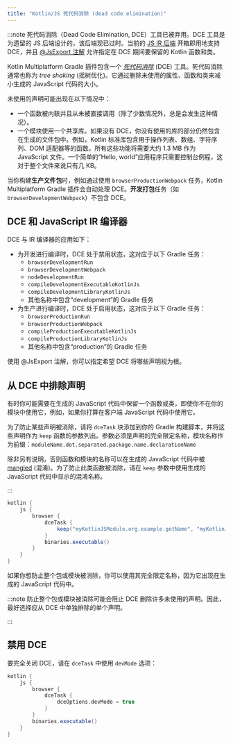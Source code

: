 ```yaml
---
title: "Kotlin/JS 死代码消除 (dead code elimination)"
---
```

:::note
死代码消除（Dead Code Elimination, DCE）工具已被弃用。DCE 工具是为遗留的 JS 后端设计的，该后端现已过时。当前的 [JS IR 后端](#dce-and-javascript-ir-compiler) 开箱即用地支持 DCE，并且 [@JsExport 注解](https://kotlinlang.org/api/latest/jvm/stdlib/kotlin.js/-js-export/) 允许指定在 DCE 期间要保留的 Kotlin 函数和类。

Kotlin Multiplatform Gradle 插件包含一个 _[死代码消除](https://wikipedia.org/wiki/Dead_code_elimination)_ (DCE) 工具。死代码消除通常也称为 _tree shaking_ (摇树优化)。它通过删除未使用的属性、函数和类来减小生成的 JavaScript 代码的大小。

未使用的声明可能出现在以下情况中：

* 一个函数被内联并且从未被直接调用（除了少数情况外，总是会发生这种情况）。
* 一个模块使用一个共享库。如果没有 DCE，你没有使用的库的部分仍然包含在生成的文件包中。例如，Kotlin 标准库包含用于操作列表、数组、字符序列、DOM 适配器等的函数。所有这些功能将需要大约 1.3 MB 作为 JavaScript 文件。一个简单的“Hello, world”应用程序只需要控制台例程，这对于整个文件来说只有几 KB。

当你构建**生产文件包**时，例如通过使用 `browserProductionWebpack` 任务，Kotlin Multiplatform Gradle 插件会自动处理 DCE。**开发打包**任务（如 `browserDevelopmentWebpack`）不包含 DCE。

## DCE 和 JavaScript IR 编译器

DCE 与 IR 编译器的应用如下：

* 为开发进行编译时，DCE 处于禁用状态，这对应于以下 Gradle 任务：
  * `browserDevelopmentRun`
  * `browserDevelopmentWebpack`
  * `nodeDevelopmentRun`
  * `compileDevelopmentExecutableKotlinJs`
  * `compileDevelopmentLibraryKotlinJs`
  * 其他名称中包含“development”的 Gradle 任务
* 为生产进行编译时，DCE 处于启用状态，这对应于以下 Gradle 任务：
  * `browserProductionRun`
  * `browserProductionWebpack`
  * `compileProductionExecutableKotlinJs`
  * `compileProductionLibraryKotlinJs`
  * 其他名称中包含“production”的 Gradle 任务

使用 @JsExport 注解，你可以指定希望 DCE 将哪些声明视为根。

## 从 DCE 中排除声明

有时你可能需要在生成的 JavaScript 代码中保留一个函数或类，即使你不在你的模块中使用它，例如，如果你打算在客户端 JavaScript 代码中使用它。

为了防止某些声明被消除，请将 `dceTask` 块添加到你的 Gradle 构建脚本，并将这些声明作为 `keep` 函数的参数列出。参数必须是声明的完全限定名称，模块名称作为前缀：`moduleName.dot.separated.package.name.declarationName`

除非另有说明，否则函数和模块的名称可以在生成的 JavaScript 代码中被 [mangled](js-to-kotlin-interop#jsname-annotation) (混淆)。为了防止此类函数被消除，请在 `keep` 参数中使用生成的 JavaScript 代码中显示的混淆名称。

:::

```groovy
kotlin {
    js {
        browser {
            dceTask {
                keep("myKotlinJSModule.org.example.getName", "myKotlinJSModule.org.example.User" )
            }
            binaries.executable()
        }
    }
}
```

如果你想防止整个包或模块被消除，你可以使用其完全限定名称，因为它出现在生成的 JavaScript 代码中。

:::note
防止整个包或模块被消除可能会阻止 DCE 删除许多未使用的声明。因此，最好选择应从 DCE 中单独排除的单个声明。

:::

## 禁用 DCE

要完全关闭 DCE，请在 `dceTask` 中使用 `devMode` 选项：

```groovy
kotlin {
    js {
        browser {
            dceTask {
                dceOptions.devMode = true
            }
        }
        binaries.executable()
    }
}
```